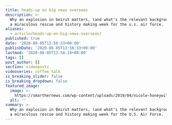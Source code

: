 ```yaml
---
title: heads-up on big news overseas
description: >-
  Why an explosion in beirut matters, (and what's the relevant background). plus
  a miraculous rescue and history making week for the u.s. air force.
aliases:
  - article/heads-up-on-big-news-overseas/
published: true
date: '2020-08-05T13:56:33+00:00'
publishDate: '2020-08-05T13:56:33+00:00'
lastmod: '2020-08-05T13:58:18+00:00'
tags: []
post_author: []
section: videoposts
videoseries: coffee talk
is_breaking_slider: false
is_breaking_dropdown: false
featured_image:
  image: >-
    https://smarthernews.com/wp-content/uploads/2019/04/nicole-honeywill-1259387-unsplash-min-scaled.jpg
  alt: ''
summary: >-
  Why an explosion in Beirut matters, (and what’s the relevant background). Plus
  a miraculous rescue and history making week for the U.S. Air Force.
---
```

